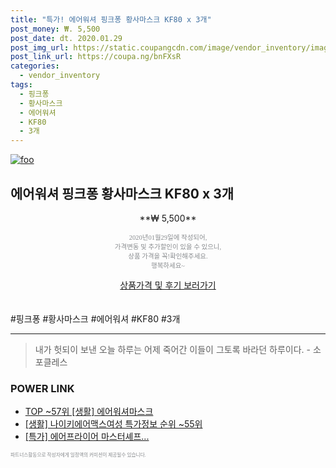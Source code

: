 ```yaml
--- 
title: "특가! 에어워셔 핑크퐁 황사마스크 KF80 x 3개" 
post_money: ₩. 5,500 
post_date: dt. 2020.01.29 
post_img_url: https://static.coupangcdn.com/image/vendor_inventory/images/2018/12/04/15/6/f1a4385d-153a-4872-8522-0ccdd85c0228.jpg 
post_link_url: https://coupa.ng/bnFXsR 
categories: 
  - vendor_inventory 
tags: 
  - 핑크퐁 
  - 황사마스크 
  - 에어워셔 
  - KF80 
  - 3개 
--- 
```

[![foo](https://static.coupangcdn.com/image/vendor_inventory/images/2018/12/04/15/6/f1a4385d-153a-4872-8522-0ccdd85c0228.jpg)](https://coupa.ng/bnFXsR) 

## 에어워셔 핑크퐁 황사마스크 KF80 x 3개 
<p style="text-align: center;">**₩ 5,500**</p> 
<p style="text-align: center;"><span style="color: #898c8f; font-family: Georgia,Times,serif; font-size: 0.75em;">2020년01월29일에 작성되어, <br>가격변동 및 추가할인이 있을 수 있으니,<br> 상품 가격을 꼭!확인해주세요.<br>행복하세요~</span> 
</p>	 
<div markdown="0" style="text-align: center;"><a href="https://coupa.ng/bnFXsR" class="btn btn--success">상품가격 및 후기 보러가기</a></div> 
<br><br> 
  #핑크퐁 #황사마스크 #에어워셔 #KF80 #3개 
<hr> 

> 내가 헛되이 보낸 오늘 하루는 어제 죽어간 이들이 그토록 바라던 하루이다. - 소포클레스 


### POWER LINK

* <a href="https://blog.naver.com/an0733/221788296985" target="_blank"> TOP ~57위 [생활] 에어워셔마스크</a>
* <a href="https://blog.naver.com/sakai111/221779783006" target="_blank"> [생활] 나이키에어맥스여성 특가정보 순위 ~55위</a>
* <a href="https://blog.naver.com/sakai111/221789175608" target="_blank">[특가] 에어프라이어 마스터셰프...</a>

<span style="color: #898c8f; font-family: Georgia,Times,serif; font-size: 0.55em;">파트너스활동으로 작성자에게 일정액의 커미션이 제공될수 있습니다.</span> 
